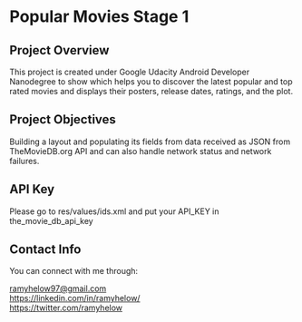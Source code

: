 # Popular Movies Stage 1

## Project Overview
This project is created under Google Udacity Android Developer Nanodegree to
show which helps you to discover the latest popular and top rated movies and displays their
posters, release dates, ratings, and the plot.  

## Project Objectives
Building a layout and populating its fields from data received as JSON from TheMovieDB.org API 
and can also handle network status and network failures.  

## API Key
Please go to res/values/ids.xml and put your API_KEY in the_movie_db_api_key  

## Contact Info
You can connect with me through:  

ramyhelow97@gmail.com  
https://linkedin.com/in/ramyhelow/   
https://twitter.com/ramyhelow    
